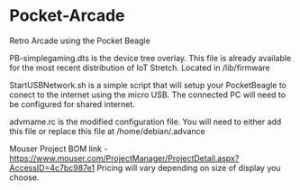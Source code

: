 # Pocket-Arcade
Retro Arcade using the Pocket Beagle


PB-simplegaming.dts is the device tree overlay. This file is already available for the most recent distribution of IoT Stretch. Located in /lib/firmware

StartUSBNetwork.sh is a simple script that will setup your PocketBeagle to conect to the internet using the micro USB. The connected PC will need to be configured for shared internet. 

advmame.rc is the modified configuration file. You will need to either add this file or replace this file at /home/debian/.advance



Mouser Project BOM link - https://www.mouser.com/ProjectManager/ProjectDetail.aspx?AccessID=4c7bc987e1
Pricing will vary depending on size of display you choose. 
